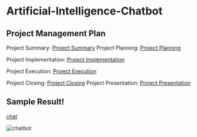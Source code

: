# Artificial-Intelligence-Chatbot

## Project Management Plan
Project Summary: [Project Summary](https://github.com/yunlee123456/Artificial-Intelligence-Chatbot/blob/main/PMP-PLAN/Project%20Summary.md)
Project Planning: [Project Planning](https://github.com/yunlee123456/Artificial-Intelligence-Chatbot/blob/main/PMP-PLAN/Project%20Planning.md)

Project Implementation: [Project Implementation](https://github.com/yunlee123456/Artificial-Intelligence-Chatbot/blob/main/file/project)

Project Execution: [Project Execution](https://github.com/yunlee123456/Artificial-Intelligence-Chatbot/blob/main/PMP-PLAN/Project%20Execution.md)

Project Closing: [Project Closing](https://github.com/yunlee123456/Artificial-Intelligence-Chatbot/blob/main/PMP-PLAN/Project%20Closing.md)
Project Presentation: [Project Presentation](https://github.com/yunlee123456/Artificial-Intelligence-Chatbot/blob/main/PMP-PLAN/Project%20Presentation.md)

## Sample Result!

[chat](https://user-images.githubusercontent.com/118036772/209539812-c06053f4-ca07-4825-85b0-dd876e5a5c04.png)

![chatbot](https://user-images.githubusercontent.com/118036772/209539762-0ad58de2-a413-4b6f-9fe9-f000fefd9f52.png)
